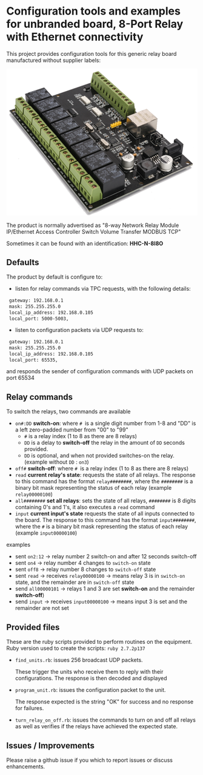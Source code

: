 # Configuration tools and examples for unbranded board, 8-Port Relay with Ethernet connectivity

This project provides configuration tools for this generic relay board manufactured without supplier labels:

![HHC-N-8I8O photo](documentation/product-pic.png)

The product is normally advertised as "8-way Network Relay Module IP/Ethernet Access Controller Switch Volume Transfer MODBUS TCP"

Sometimes it can be found with an identification: **HHC-N-8I8O**

## Defaults
The product by default is configure to:

- listen for relay commands via TPC requests, with the following details:

```
 gateway: 192.168.0.1
 mask: 255.255.255.0
 local_ip_address: 192.168.0.105
 local_port: 5000-5003,
``` 

- listen to configuration packets via UDP requests to:

```
 gateway: 192.168.0.1
 mask: 255.255.255.0
 local_ip_address: 192.168.0.105
 local_port: 65535,
``` 
and responds the sender of configuration commands with UDP packets on port 65534

## Relay commands

To switch the relays, two commands are available
- `on#:DD` **switch-on**: where `# `is a single digit number from 1-8 and "DD" is a left zero-padded number from "00" to "99"
  - `#` is a relay index (1 to 8 as there are 8 relays)
  - `DD` is a delay to **switch-off** the relay in the amount of `DD` seconds provided.
  - `DD` is optional, and when not provided switches-on the relay. (example without `DD` : `on3`)
- `off#` **switch-off**: where `# `is a relay index (1 to 8 as there are 8 relays)
- `read` **current relay's state**: requests the state of all relays. The response to this command has the format `relay########`, where the `########` is a binary bit mask representing the status of each relay (example `relay00000100`)
- `all########` **set all relays**: sets the state of all relays, `########` is 8 digits containing 0's and 1's, it also executes a `read` command
- `input` **current input's state** requests the state of all inputs connected to the board. The response to this command has the format `input########`, where the `#` is a binary bit mask representing the status of each relay (example `input00000100`)

examples
 - sent `on2:12` -> relay number 2 switch-on and after 12 seconds switch-off
 - sent `on4` -> relay number 4 changes to `switch-on` state
 - sent `off8` -> relay number 8 changes to `switch-off` state
 - sent `read` -> receives `relay00000100` -> means relay 3 is in `switch-on` state, and the remainder are in `switch-off` state
 - send `all00000101` -> relays 1 and 3 are set **switch-on** and the remainder **switch-off**)
 - send `input` ->  receives `input00000100` -> means input 3 is set and the remainder are not set
## Provided files

These are the ruby scripts provided to perform routines on the equipment. Ruby version used to create the scripts: `ruby 2.7.2p137`

- `find_units.rb`: issues 256 broadcast UDP packets.

  These trigger the units who receive them to reply with their configurations.
  The response is then decoded and displayed
- `program_unit.rb`: issues the configuration packet to the unit.

  The response expected is the string "OK" for success and no response for failures.
- `turn_relay_on_off.rb`: issues the commands to turn on and off all relays as well as verifies if the relays have achieved the expected state.

## Issues / Improvements

Please raise a github issue if you which to report issues or discuss enhancements.
